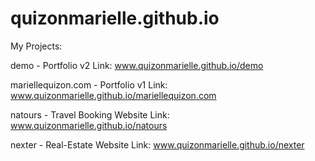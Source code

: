 # quizonmarielle.github.io

My Projects:

demo - Portfolio v2
Link: www.quizonmarielle.github.io/demo

mariellequizon.com - Portfolio v1
Link: www.quizonmarielle.github.io/mariellequizon.com

natours - Travel Booking Website
Link: www.quizonmarielle.github.io/natours

nexter - Real-Estate Website
Link: www.quizonmarielle.github.io/nexter
